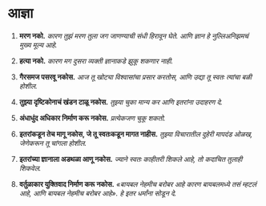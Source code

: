 
# आज्ञा

1. **मरण नको.**
    *कारण तुझं मरण तुला जग जाणण्याची संधी हिरावून घेते. आणि ज्ञान हे नुल्लिअनिझमचं मुख्य मूल्य आहे.*

2. **हत्या नको.**
    *कारण मग दुसरा व्यक्ती ज्ञानाकडे झुकू शकणार नाही.*

3. **गैरसमज पसरवू नकोस.**
    *आज तू खोट्या विश्वासांचा प्रसार करतोस, आणि उद्या तू स्वतः त्यांचा बळी होशील.*

4. **तुझ्या दृष्टिकोनाचं खंडन टाळू नकोस.**
    *तुझ्या चुका मान्य कर आणि इतरांना उदाहरण दे.*

5. **अंधाधुंद अधिकार निर्माण करू नकोस.**
    *प्रत्येकजण चुकू शकतो.*

6. **इतरांकडून तेच मागू नकोस, जे तू स्वतःकडून मागत नाहीस.**
    *तुझ्या विचारातील दुहेरी मापदंड ओळख, जेणेकरून तू चांगला होशील.*

7. **इतरांच्या ज्ञानाला अडथळा आणू नकोस.**
    *ज्याने स्वतः काहीतरी शिकले आहे, तो कदाचित तुलाही शिकवेल.*

8. **वर्तुळाकार युक्तिवाद निर्माण करू नकोस.**
    *«बायबल नेहमीच बरोबर आहे कारण बायबलमध्ये तसं म्हटलं आहे, आणि बायबल नेहमीच बरोबर आहे». हे इतर धर्मांना सोडून दे.*
